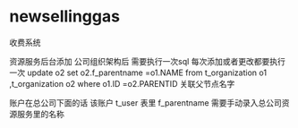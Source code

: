 # newsellinggas
收费系统

资源服务后台添加 公司组织架构后 需要执行一次sql  每次添加或者更改都要执行一次
update o2 set o2.f_parentname =o1.NAME 
from t_organization o1 ,t_organization o2 
where o1.ID =o2.PARENTID
关联父节点名字

账户在总公司下面的话 该账户 t_user 表里 f_parentname 需要手动录入总公司资源服务里的名称
